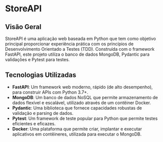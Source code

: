 # StoreAPI

## Visão Geral

StoreAPI é uma aplicação web baseada em Python que tem como objetivo principal proporcionar experiência prática com os princípios de Desenvolvimento Orientado a Testes (TDD). Construída com o framework FastAPI, este projeto utiliza o banco de dados MongoDB, Pydantic para validações e Pytest para testes.

## Tecnologias Utilizadas

- **FastAPI**: Um framework web moderno, rápido (de alto desempenho), para construir APIs com Python 3.7+.
- **MongoDB**: Um banco de dados NoSQL que permite armazenamento de dados flexível e escalável, utilizado através de um contêiner Docker.
- **Pydantic**: Uma biblioteca que fornece capacidades robustas de validação e parsing de dados.
- **Pytest**: Um framework de teste popular para Python que permite testes eficientes e eficazes.
- **Docker**: Uma plataforma que permite criar, implantar e executar aplicativos em contêineres, utilizada para executar o MongoDB.


